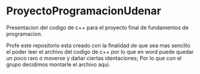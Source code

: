 # ProyectoProgramacionUdenar
Presentacion del codigo de c++ para el proyecto final de fundamentos de programacion.


Profe este repositorio esta creado con la finalidad de que sea mas sencillo el poder leer el archivo del codigo de c++ por lo que en word puede quedar un poco raro o moverse y dañar ciertas identaciones; Por lo que con el grupo decidimos montarle el archivo aqui.
